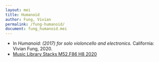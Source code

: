 ```yaml
---
layout: mei
title: Humanoid
author: Fung, Vivian
permalink: /fung-humanoid/
document: fung_humanoid.mei
---
```


- In *Humanoid: (2017) for solo violoncello and electronics.* California: Vivian Fung, 2020.
- <a href="https://tufts.primo.exlibrisgroup.com/permalink/01TUN_INST/1kc9gia/alma991018232035403851" target="_blank">Music Library Stacks M52.F86 H8 2020</a>
